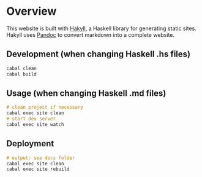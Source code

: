 # Overview

This website is built with [Hakyll](https://jaspervdj.be/hakyll/), a Haskell library for generating static sites. Hakyll uses [Pandoc](https://pandoc.org/) to convert markdown into a complete website.

## Development (when changing Haskell .hs files)
```Haskell
cabal clean
cabal build
```

## Usage (when changing Haskell .md files)
```Haskell
# clean project if necessary
cabal exec site clean
# start dev server
cabal exec site watch
```

## Deployment
```Haskell
# output: see docs folder
cabal exec site clean
cabal exec site rebuild
```